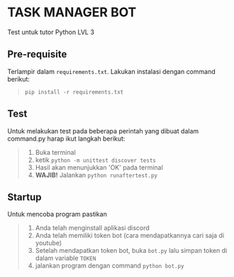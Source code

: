 # TASK MANAGER BOT
Test untuk tutor Python LVL 3

## Pre-requisite
Terlampir dalam `requirements.txt`. Lakukan instalasi dengan command berikut:

> `pip install -r requirements.txt`

## Test
Untuk melakukan test pada beberapa perintah yang dibuat dalam command.py harap ikut langkah berikut:
> 1. Buka terminal
> 2. ketik `python -m unittest discover tests`
> 3. Hasil akan menunjukkan 'OK' pada terminal
> 4. **WAJIB!** Jalankan `python runaftertest.py`

## Startup
Untuk mencoba program pastikan
> 1. Anda telah menginstall aplikasi discord
> 2. Anda telah memiliki token bot (cara mendapatkannya cari saja di youtube)
> 3. Setelah mendapatkan token bot, buka `bot.py` lalu simpan token di dalam variable `TOKEN`
> 4. jalankan program dengan command `python bot.py`
